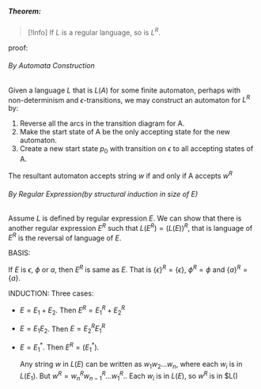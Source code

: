 ##### Theorem:
> [!Info]
> If $L$ is a regular language, so is $L^R$.

proof:

###### By Automata Construction

Given a language $L$ that is $L(A)$ for some finite automaton, perhaps with non-determinism and $\epsilon$-transitions, we may construct an automaton for $L^R$ by:

1. Reverse all the arcs in the transition diagram for A.
2. Make the start state of A be the only accepting state for the new automaton.
3. Create a new start state $p_0$ with transition on $\epsilon$ to all accepting states of A.

The resultant automaton accepts string $w$ if and only if A accepts $w^R$

###### By Regular Expression(by structural induction in size of E)
Assume $L$ is defined by regular expression $E$. We can show that there is another regular expression $E^R$ such that $L(E^R) = (L(E))^R$, that is language of $E^R$ is the reversal of language of $E$.

BASIS:

If $E$ is $\epsilon$, $\phi$ or $a$, then $E^R$ is same as $E$. That is $\{\epsilon\}^R = \{\epsilon\}$, $\phi^R = \phi$ and $\{a\}^R = \{a\}$.

INDUCTION: Three cases:

- $E = E_1 + E_2$. Then $E^R = E_1^R + E_2^R$
- $E = E_1E_2$. Then $E = E_2^RE_1^R$
- $E = E_1^*$. Then $E^R = (E_1^*)$. 

	Any string $w$ in $L(E)$ can be written as $w_1w_2...w_n$, where each $w_i$ is in $L(E_1)$. But $w^R = w_n^Rw_{n-1}^R...w_1^R$.. Each $w_i$ is in $L(E)$, so $w^R$ is in $L()
